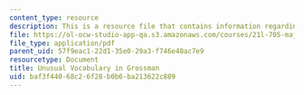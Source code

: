 ```yaml
---
content_type: resource
description: This is a resource file that contains information regarding reading 7.
file: https://ol-ocw-studio-app-qa.s3.amazonaws.com/courses/21l-705-major-authors-rewriting-genesis-paradise-lost-and-twentieth-century-fantasy-spring-2009/baf3f44068c26f28b0b6ba213622c889_MIT21L_705S09_read07.pdf
file_type: application/pdf
parent_uid: 57f9eac1-22d1-35e0-29a3-f746e40ac7e9
resourcetype: Document
title: Unusual Vocabulary in Grossman
uid: baf3f440-68c2-6f28-b0b6-ba213622c889
---
```

